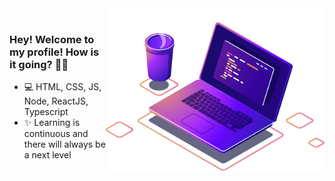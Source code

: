 <img align="right" src="https://raw.githubusercontent.com/rudneyrodrigues/rudneyrodrigues/master/image/computer-illustration.png" width="350"/>

<!-- <a href="mailto:m.amedeiros@hotmail.com">
<img align="right" alt="E-mail" src="https://img.shields.io/badge/-How%20to%20reach%20me-red"/>
</a> -->

<br/>

### Hey! Welcome to my profile! How is it going? 👋🥰

- 💻 HTML, CSS, JS, Node, ReactJS, Typescript
- ✨ Learning is continuous and there will always be a next level

